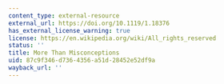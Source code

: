 ```yaml
---
content_type: external-resource
external_url: https://doi.org/10.1119/1.18376
has_external_license_warning: true
license: https://en.wikipedia.org/wiki/All_rights_reserved
status: ''
title: More Than Misconceptions
uid: 87c9f346-d736-4356-a51d-28452e52df9a
wayback_url: ''
---
```

